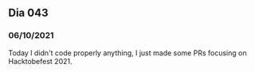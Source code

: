 ## Dia 043

### 06/10/2021

Today I didn't code properly anything, I just made some PRs focusing on Hacktobefest 2021. 